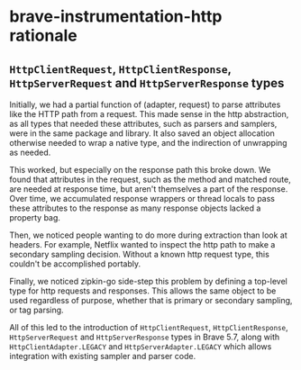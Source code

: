 # brave-instrumentation-http rationale

## `HttpClientRequest`, `HttpClientResponse`, `HttpServerRequest` and `HttpServerResponse` types

Initially, we had a partial function of (adapter, request) to parse attributes
like the HTTP path from a request. This made sense in the http abstraction, as
all types that needed these attributes, such as parsers and samplers, were in
the same package and library. It also saved an object allocation otherwise
needed to wrap a native type, and the indirection of unwrapping as needed.

This worked, but especially on the response path this broke down. We found that
attributes in the request, such as the method and matched route, are needed at
response time, but aren't themselves a part of the response. Over time, we
accumulated response wrappers or thread locals to pass these attributes to the
response as many response objects lacked a property bag.

Then, we noticed people wanting to do more during extraction than look at
headers. For example, Netflix wanted to inspect the http path to make a
secondary sampling decision. Without a known http request type, this couldn't
be accomplished portably.

Finally, we noticed zipkin-go side-step this problem by defining a top-level
type for http requests and responses. This allows the same object to be used
regardless of purpose, whether that is primary or secondary sampling, or tag
parsing.

All of this led to the introduction of `HttpClientRequest`, `HttpClientResponse`,
`HttpServerRequest` and `HttpServerResponse` types in Brave 5.7, along with
`HttpClientAdapter.LEGACY` and `HttpServerAdapter.LEGACY` which allows integration with existing
sampler and parser code.
